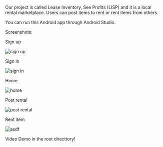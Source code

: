 Our project is called Lease Inventory, See Profits (LISP) and it is a local rental marketplace. Users can post items to rent or rent items from others.

You can run this Android app through Android Studio.

Screenshots:

Sign up

![sign up](sign_up_screenshot.png)

Sign in

![sign in](sign_in.png)

Home

![home](screenshot3.png)

Post rental

![post rental](screenshot2.png)

Rent item

![asdf](screenshot4.png)


Video Demo in the root directtory!

